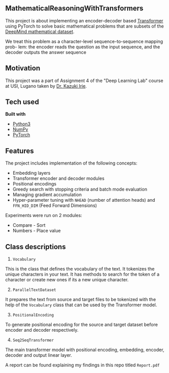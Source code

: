 ## MathematicalReasoningWithTransformers

This project is about implementing an encoder-decoder based [Transformer](https://arxiv.org/abs/1706.03762) using PyTorch to solve basic mathematical problems that are subsets of the [DeepMind mathematical dataset](https://github.com/deepmind/mathematics_dataset).

We treat this problem as a character-level sequence-to-sequence mapping prob- lem: the encoder reads the question as the input sequence, and the decoder outputs the answer sequence

## Motivation
This project was a part of Assignment 4 of the "Deep Learning Lab" course at USI, Lugano taken by [Dr. Kazuki Irie](https://people.idsia.ch/~kazuki/).

## Tech used
<b>Built with</b>
- [Python3](https://www.python.org)
- [NumPy](https://numpy.org)
- [PyTorch](https://pytorch.org)

## Features
The project includes implementation of the following concepts:
- Embedding layers
- Transformer encoder and decoder modules
- Positional encodings
- Greedy search with stopping criteria and batch mode evaluation
- Managing gradient accumulation
- Hyper-parameter tuning with `NHEAD` (number of attention heads) and `FFN_HID_DIM` (Feed Forward Dimensions)

Experiments were run on 2 modules:
- Compare - Sort
- Numbers - Place value

## Class descriptions
1. `Vocabulary`

This is the class that defines the vocabulary of the text. It tokenizes the unique characters in your text. It has methods to search for the token of a character or create new ones if its a new unique character.

2. `ParallelTextDataset`

It prepares the text from source and target files to be tokenized with the help of the `Vocabulary` class that can be used by the Transformer model.

3. `PositionalEncoding`

To generate positional encoding for the source and target dataset before encoder and decoder respectively.

4. `Seq2SeqTransformer`

The main transformer model with positional encoding, embedding, encoder, decoder and output linear layer.

A report can be found explaining my findings in this repo titled `Report.pdf`